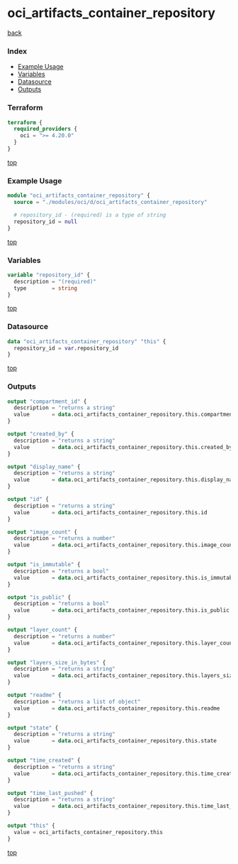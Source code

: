 # oci_artifacts_container_repository

[back](../oci.md)

### Index

- [Example Usage](#example-usage)
- [Variables](#variables)
- [Datasource](#datasource)
- [Outputs](#outputs)

### Terraform

```terraform
terraform {
  required_providers {
    oci = ">= 4.20.0"
  }
}
```

[top](#index)

### Example Usage

```terraform
module "oci_artifacts_container_repository" {
  source = "./modules/oci/d/oci_artifacts_container_repository"

  # repository_id - (required) is a type of string
  repository_id = null
}
```

[top](#index)

### Variables

```terraform
variable "repository_id" {
  description = "(required)"
  type        = string
}
```

[top](#index)

### Datasource

```terraform
data "oci_artifacts_container_repository" "this" {
  repository_id = var.repository_id
}
```

[top](#index)

### Outputs

```terraform
output "compartment_id" {
  description = "returns a string"
  value       = data.oci_artifacts_container_repository.this.compartment_id
}

output "created_by" {
  description = "returns a string"
  value       = data.oci_artifacts_container_repository.this.created_by
}

output "display_name" {
  description = "returns a string"
  value       = data.oci_artifacts_container_repository.this.display_name
}

output "id" {
  description = "returns a string"
  value       = data.oci_artifacts_container_repository.this.id
}

output "image_count" {
  description = "returns a number"
  value       = data.oci_artifacts_container_repository.this.image_count
}

output "is_immutable" {
  description = "returns a bool"
  value       = data.oci_artifacts_container_repository.this.is_immutable
}

output "is_public" {
  description = "returns a bool"
  value       = data.oci_artifacts_container_repository.this.is_public
}

output "layer_count" {
  description = "returns a number"
  value       = data.oci_artifacts_container_repository.this.layer_count
}

output "layers_size_in_bytes" {
  description = "returns a string"
  value       = data.oci_artifacts_container_repository.this.layers_size_in_bytes
}

output "readme" {
  description = "returns a list of object"
  value       = data.oci_artifacts_container_repository.this.readme
}

output "state" {
  description = "returns a string"
  value       = data.oci_artifacts_container_repository.this.state
}

output "time_created" {
  description = "returns a string"
  value       = data.oci_artifacts_container_repository.this.time_created
}

output "time_last_pushed" {
  description = "returns a string"
  value       = data.oci_artifacts_container_repository.this.time_last_pushed
}

output "this" {
  value = oci_artifacts_container_repository.this
}
```

[top](#index)